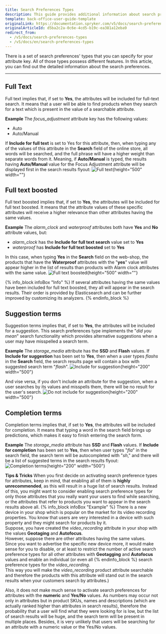 ```yaml
---
title: Search Preferences Types
description: This guide provides additional information about search preferences types- full text, full text boosted, suggestion, and completion terms.
template: back-office-user-guide-template
originalLink: https://documentation.spryker.com/v5/docs/search-preferences-types
originalArticleId: d5ba2c2a-0c6e-4cd5-b19c-ea381a12eba9
redirect_from:
  - /v5/docs/search-preferences-types
  - /v5/docs/en/search-preferences-types
---
```


There is a set of search preferences' types that you can specify for your attribute key. All of those types possess different features. In this article, you can find out the detailed information about the search preferences.
***
## Full Text
Full text implies that, if set to **Yes**, the attributes will be included for full-text search. It means that a user will be able to find products when they search for a text which is present in the value of a searchable attribute.

**Example** 
The _focus_adjustment_ attribute key has the following values: 
* Auto
* Auto/Manual

If **Include for full text** is set to Yes for this attribute, then, when typing any of the values of this attribute in the **Search** field of the online store, all words will be searched, and the full phrase will have a higher weight than separate words from it. Meaning, if **Auto/Manual** is typed, the results having **Auto/Manual** value for the Focus Adjustment attribute will be displayed first in the search results flyout:
![Full text](https://spryker.s3.eu-central-1.amazonaws.com/docs/User+Guides/Back+Office+User+Guides/Search+and+Filters/Search+Preferences+Types/full-text.png){height="500" width=""}

## Full text boosted

Full text boosted implies that, if set to **Yes**, the attributes will be included for full text boosted. It means that the attribute values of these specific attributes will receive a higher relevance than other attributes having the same values.

**Example**
The _alarm_clock_ and _waterproof_ attributes both have **Yes** and **No** attribute values, but: 
* _alarm_clock_ has the **Include for full text search** value set to **Yes**
*  _waterproof_ has **Include for full text boosted** set to **Yes**

In this case, when typing **Yes** in the **Search** field on the web-shop, the products that have the **Waterproof** attributes with the "**yes**" value will appear higher in the list of results than products with Alarm clock attributes with the same value.
![Full text boosted](https://spryker.s3.eu-central-1.amazonaws.com/docs/User+Guides/Back+Office+User+Guides/Search+and+Filters/Search+Preferences+Types/full-text-boosted.png){height="500" width=""}

{% info_block infoBox "Info" %}
If several attributes having the same values have been included for full text boosted, they all will appear in the search results. Their order is provided by Elasticsearch and can be further improved by customizing its analyzers.
{% endinfo_block %}

## Suggestion terms

Suggestion terms implies that, if set to **Yes**, the attributes will be included for a suggestion. This search preferences type implements the "_did you mean_" search functionality which provides alternative suggestions when a user may have misspelled a search term.

**Example**
The _storage_media_ attribute has the **SSD** and **Flash** values. If **Include for suggestion** has been set to **Yes**, then when a user types _flashs_ in the **Search** field, the search results page will contain a box with suggested search term "_flash_".
![Include for suggestion](https://spryker.s3.eu-central-1.amazonaws.com/docs/User+Guides/Back+Office+User+Guides/Search+and+Filters/Search+Preferences+Types/include-for-suggestion.png){height="200" width="500"}

And vise versa, if you don't include an attribute for the suggestion, when a user searches by its values and misspells them, there will be no result for the user's search.
![Do not include for suggestion](https://spryker.s3.eu-central-1.amazonaws.com/docs/User+Guides/Back+Office+User+Guides/Search+and+Filters/Search+Preferences+Types/do-not-include-for-suggestion.png){height="200" width="500"}

## Completion terms

Completion terms implies that, if set to **Yes**, the attributes will be included for completion. It means that typing a word in the search field brings up predictions, which makes it easy to finish entering the search form.

**Example**
The _storage_media_ attribute has **SSD** and **Flash** values. If **Include for completion** has been set to **Yes**, then when user types "_fla_" in the search field, the search term will be autocompleted with "_sh_," and there will be a list of suggested terms in the search results flyout:
![Completion terms](https://spryker.s3.eu-central-1.amazonaws.com/docs/User+Guides/Back+Office+User+Guides/Search+and+Filters/Search+Preferences+Types/completion-terms.png){height="200" width="500"}

**Tips & Tricks**
When you first decide on activating search preference types for attributes, keep in mind, that enabling all of them is **highly unrecommended**, as this will result in a huge list of search results.
Instead of this, you might want to consider enabling search preference types for only those attributes that you really want your users to find while searching, or the attributes that refer to products you want to appear in the search results above all.
{% info_block infoBox "Example" %}
There is a new device in your shop which is popular on the market for its video recording properties. You know that users are very interested in a device with such property and they might search for products by it.</br>Suppose, you have created the _video_recording_ attribute in your shop with the values **Geotaging** and **Autofocus**.</br>However, suppose there are other attributes having the same values.</br>Since you want to advertise the specific new device more, it would make sense for you to disable, or at least to restrict the number of active search preference types for all other attributes with **Geotagging** and **Autofocus** values and enable an individual (or even all
{% endinfo_block %} search preference types for the _video_recording_.</br>This way you will make the _video_recording_ product attribute searchable and therefore the products with this attribute will stand out in the search results when your customers search by attributes.)

Also, it does not make much sense to activate search preferences for attributes with the **numeric** and **Yes/No** values. As numbers may occur not only in attributes but in product SKUs, names and descriptions (which are actually ranked higher than attributes in search results), therefore the probability that a user will find what they were looking for is low, but the list of search results will be huge, and the search term will be present in multiple places.
Besides, it is very unlikely that users will be searching for an attribute with a numeric value or the Yes/No values.
